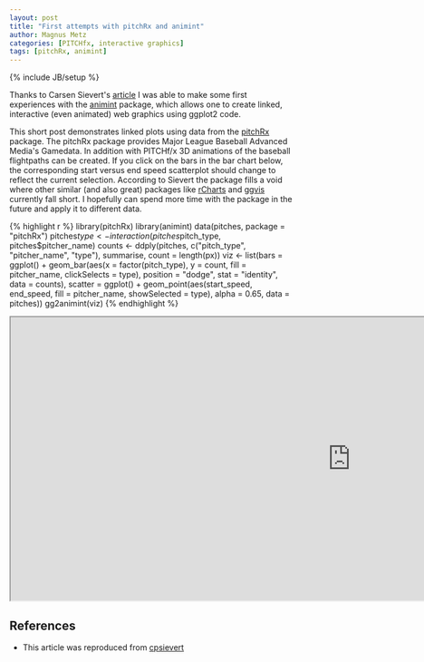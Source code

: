 ```yaml
---
layout: post
title: "First attempts with pitchRx and animint"
author: Magnus Metz
categories: [PITCHfx, interactive graphics]
tags: [pitchRx, animint]
---
```

{% include JB/setup %}


Thanks to Carsen Sievert's
[article](http://cpsievert.github.io/2014/03/fun-with-pitchrx-and-animint/) I was able to make some
first experiences with the [animint](https://github.com/tdhock/animint) package, which allows one
to create linked, interactive (even animated) web graphics using ggplot2 code.

This short post demonstrates linked plots using data from the
[pitchRx](http://cran.r-project.org/web/packages/pitchRx/) package. The pitchRx package provides
Major League Baseball Advanced Media's Gamedata. In addition with PITCHf/x 3D animations of the
baseball flightpaths can be created. If you click on the bars in the bar chart below, the
corresponding start versus end speed scatterplot should change to reflect the current selection.
According to Sievert the package fills a void where other similar (and also great) packages like
[rCharts](http://rcharts.io/) and [ggvis](http://ggvis.rstudio.com/) currently fall short. I
hopefully can spend more time with the package in the future and apply it to different data.


{% highlight r %}
library(pitchRx)
library(animint)
data(pitches, package = "pitchRx")
pitches$type <- interaction(pitches$pitch_type, pitches$pitcher_name)
counts <- ddply(pitches, c("pitch_type", "pitcher_name", "type"),
                summarise, count = length(px))
viz <- list(bars = ggplot() +
              geom_bar(aes(x = factor(pitch_type), y = count,
                           fill = pitcher_name, clickSelects = type),
                      position = "dodge", stat = "identity", data = counts),
            scatter = ggplot() +
              geom_point(aes(start_speed, end_speed, fill = pitcher_name, showSelected = type),
                         alpha = 0.65, data = pitches))
gg2animint(viz)
{% endhighlight %}

<iframe src="http://magnusmetz.github.io/figures/2014-05-15-first-attempts-with-animint/animint/"
style="background: #FFFFFF;" width="1200" height="500"> </iframe>

## References

- This article was reproduced from [cpsievert](http://cpsievert.github.io/2014/03/fun-with-pitchrx-and-animint/)
